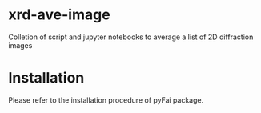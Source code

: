 # xrd-ave-image
Colletion of script and jupyter notebooks to average a list of 2D diffraction images 

# Installation
Please refer to the installation procedure of pyFai package.
